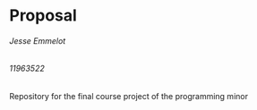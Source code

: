 # Proposal
###### Jesse Emmelot
###### 11963522

Repository for the final course project of the programming minor
